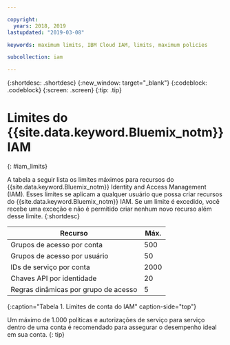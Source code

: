 ```yaml
---

copyright:
  years: 2018, 2019
lastupdated: "2019-03-08"

keywords: maximum limits, IBM Cloud IAM, limits, maximum policies

subcollection: iam

---
```



{:shortdesc: .shortdesc}
{:new_window: target="_blank"}
{:codeblock: .codeblock}
{:screen: .screen}
{:tip: .tip}

# Limites do {{site.data.keyword.Bluemix_notm}} IAM
{: #iam_limits}

A tabela a seguir lista os limites máximos para recursos do {{site.data.keyword.Bluemix_notm}} Identity and Access Management (IAM). Esses limites se aplicam a qualquer usuário que possa criar recursos do {{site.data.keyword.Bluemix_notm}} IAM. Se um limite é excedido, você recebe uma exceção e não é permitido criar nenhum novo recurso além desse limite.
{:shortdesc}

| Recurso | Máx. |
|----------|---------|
| Grupos de acesso por conta | 500 |
| Grupos de acesso por usuário | 50 |
| IDs de serviço por conta | 2000 |
| Chaves API por identidade | 20 |
| Regras dinâmicas por grupo de acesso | 5 |
{:caption="Tabela 1. Limites de conta do IAM" caption-side="top"}

Um máximo de 1.000 políticas e autorizações de serviço para serviço dentro de uma conta é recomendado para assegurar o desempenho ideal em sua conta.
{: tip}
